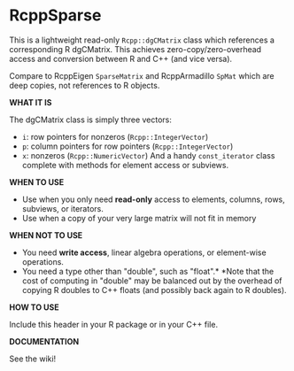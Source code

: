 # RcppSparse

This is a lightweight read-only `Rcpp::dgCMatrix` class which references a corresponding R dgCMatrix. This achieves zero-copy/zero-overhead access and conversion between R and C++ (and vice versa).

Compare to RcppEigen `SparseMatrix` and RcppArmadillo `SpMat` which are deep copies, not references to R objects.



**WHAT IT IS**

The dgCMatrix class is simply three vectors:
- `i`: row pointers for nonzeros (`Rcpp::IntegerVector`)
-  `p`: column pointers for row pointers (`Rcpp::IntegerVector`)
-  `x`: nonzeros (`Rcpp::NumericVector`)
And a handy `const_iterator` class complete with methods for element access or subviews.



**WHEN TO USE**

- Use when you only need **read-only** access to elements, columns, rows, subviews, or iterators.
- Use when a copy of your very large matrix will not fit in memory


**WHEN NOT TO USE**

- You need **write access**, linear algebra operations, or element-wise operations.
- You need a type other than "double", such as "float".*
*Note that the cost of computing in "double" may be balanced out by the overhead of copying R doubles to C++ floats (and possibly back again to R doubles).



**HOW TO USE**

Include this header in your R package or in your C++ file.


**DOCUMENTATION**

See the wiki!
